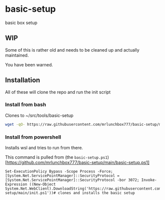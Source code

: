# basic-setup
basic box setup

## WIP

Some of this is rather old and needs to be cleaned up and actually maintained.

You have been warned.

## Installation

All of these will clone the repo and run the init script

### Install from bash

Clones to ~/src/tools/basic-setup

```bash
wget -qO- https://raw.githubusercontent.com/mrlunchbox777/basic-setup/main/basic-setup.sh | bash
```

### Install from powershell

Installs wsl and tries to run from there.

This command is pulled from (the `basic-setup.ps1`)[https://github.com/mrlunchbox777/basic-setup/main/basic-setup.ps1]

```pwsh
Set-ExecutionPolicy Bypass -Scope Process -Force; [System.Net.ServicePointManager]::SecurityProtocol = [System.Net.ServicePointManager]::SecurityProtocol -bor 3072; Invoke-Expression ((New-Object System.Net.WebClient).DownloadString('https://raw.githubusercontent.com/mrlunchbox777/basic-setup/main/init.ps1'))# clones and installs the basic setup
```
